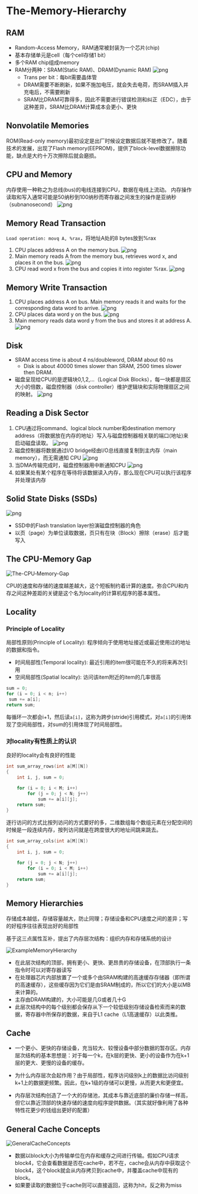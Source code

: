 # The-Memory-Hierarchy

## RAM

- Random-Access Memory，RAM通常被封装为一个芯片(chip)
- 基本存储单元是cell（每个cell存储1 bit）
- 多个RAM chip组成memory
- RAM分两种：SRAM(Static RAM)、DRAM(Dynamic RAM)
   ![png](11-The-Memory-Hierarchy/Pastedimage20220417181908.png)
  - Trans per bit：每bit需要晶体管
  - DRAM需要不断刷新，如果不施加电压，就会失去电荷，而SRAM插入并充电后，不需要刷新
  - SRAM比DRAM可靠得多，因此不需要进行错误检测和纠正（EDC），由于这种差异，SRAM比DRAM计算成本会更小、更快

## Nonvolatile Memories

ROM(Read-only memory)最初设定是出厂时候设定数据后就不能修改了。随着技术的发展，出现了Flash memory(EEPROM)，提供了block-level数据擦除功能，缺点是大约十万次擦除后就会磨损。

## CPU and Memory

内存使用一种称之为总线(bus)的电线连接到CPU，数据在电线上流动。
内存操作读取和写入通常可能是50纳秒到100纳秒而寄存器之间发生的操作是亚纳秒（subnanosecond）
![png](11-The-Memory-Hierarchy/Pastedimage20220418212908.png)

## Memory Read Transaction

`Load operation: movq A, %rax`，将地址A处的8 bytes放到%rax

1. CPU places address A on the memory bus.
   ![png](11-The-Memory-Hierarchy/Pastedimage20220418213242.png)
2. Main memory reads A from the memory bus, retrieves word x, and places it on the bus.
   ![png](11-The-Memory-Hierarchy/Pastedimage20220418213754.png)
3. CPU read word x from the bus and copies it into register %rax.
   ![png](11-The-Memory-Hierarchy/Pastedimage20220418213911.png)

## Memory Write Transaction

1. CPU places address A on bus. Main memory reads it and waits for the corresponding data word to arrive.
![png](11-The-Memory-Hierarchy/Pastedimage20220418214119.png)
2. CPU places data word y on the bus.
![png](11-The-Memory-Hierarchy/Pastedimage20220418214149.png)
3. Main memory reads data word y from the bus and stores it at address A.
![png](11-The-Memory-Hierarchy/Pastedimage20220418214217.png)

## Disk

- SRAM access time is about  4 ns/doubleword, DRAM about  60 ns
  - Disk is about 40000 times slower than SRAM,  2500 times slower then DRAM.
- 磁盘呈现给CPU的是逻辑块0,1,2,...（Logical Disk Blocks），每一块都是扇区大小的倍数，磁盘控制器（disk controller）维护逻辑块和实际物理扇区之间的映射。
  ![png](11-The-Memory-Hierarchy/Pastedimage20220418221050.png)

## Reading a Disk Sector

1. CPU通过将command、logical block number和destination memory address（将数据放在内存的地址）写入与磁盘控制器相关联的端口(地址)来启动磁盘读取。
 ![png](11-The-Memory-Hierarchy/Pastedimage20220418222047.png)
2. 磁盘控制器将数据通过l/O bridge经由l/O总线直接复制到主内存（main memory），而无需通知 CPU
   ![png](11-The-Memory-Hierarchy/Pastedimage20220418222350.png)
3. 当DMA传输完成时，磁盘控制器用中断通知CPU
   ![png](11-The-Memory-Hierarchy/Pastedimage20220418222552.png)
4. 如果某处有某个程序在等待将该数据读入内存，那么现在CPU可以执行该程序并处理该内存

## Solid State Disks (SSDs)

![png](11-The-Memory-Hierarchy/Pastedimage20220418223312.png)

- SSD中的Flash translation layer扮演磁盘控制器的角色
- 以页（page）为单位读取数据，页只有在块（Block）擦除（erase）后才能写入

## The CPU-Memory Gap

![The-CPU‐Memory-Gap](11-The-Memory-Hierarchy/2022-04-20_210246.png)

CPU的速度和存储的速度越差越大，这个短板制约着计算的速度。弥合CPU和内存之间这种差距的关键是这个名为locality的计算机程序的基本属性。

## Locality

### Principle of Locality

局部性原则(Principle of Locality): 程序倾向于使用地址接近或最近使用过的地址的数据和指令。

- 时间局部性(Temporal locality): 最近引用的item很可能在不久的将来再次引用
- 空间局部性(Spatial locality): 访问该item附近的item的几率很高

```c++
sum = 0; 
for (i = 0; i < n; i++) 
 sum += a[i]; 
return sum;
```

每循环一次都会i+1，然后读`a[i]`，这称为跨步(stride)引用模式，对`a[i]`的引用体现了空间局部性，对sum的引用体现了时间局部性。

### 对locality有性质上的认识

良好的locality会有良好的性能

```c++
int sum_array_rows(int a[M][N]) 
{ 
    int i, j, sum = 0; 
 
    for (i = 0; i < M; i++) 
        for (j = 0; j < N; j++) 
            sum += a[i][j]; 
    return sum; 
}
```

逐行访问的方式比按列访问的方式要好的多，二维数组每个数组元素在分配空间的时候是一段连续内存，按列访问就是在跨度很大的地址间跳来跳去。

```c++
int sum_array_cols(int a[M][N]) 
{ 
    int i, j, sum = 0; 
 
    for (j = 0; j < N; j++) 
        for (i = 0; i < M; i++) 
            sum += a[i][j]; 
    return sum; 
} 
```

## Memory Hierarchies

存储成本越低，存储容量越大，防止同理；存储设备和CPU速度之间的差异；写的好程序往往表现出好的局部性

基于这三点属性互补，提出了内存层次结构：组织内存和存储系统的设计

![ExampleMemoryHierarchy](11-The-Memory-Hierarchy/2022-04-20_213921.png)

- 在此层次结构的顶部，拥有更小、更快、更昂贵的存储设备，在顶部执行一条指令时可以对寄存器读写
- 在处理器芯片内部放置了一个或多个由SRAM构建的高速缓存存储器（即所谓的高速缓存），这些缓存因为它们是由SRAM制成的，所以它们的大小是以MB来计算的。
- 主存由DRAM构建的，大小可能是几G或者几十G
- 此层次结构中的每个级别都会保存从下一个较低级别存储设备检索而来的数据，寄存器中所保存的数据，来自于L1 cache（L1高速缓存）以此类推。

## Cache

- 一个更小、更快的存储设备，充当较大、较慢设备中部分数据的暂存区。内存层次结构的基本思想是：对于每一个k，在k层的更快、更小的设备作为在k+1层的更大、更慢的设备的缓存。

- 为什么内存层次会起作用？由于局部性，程序访问级别k上的数据比访问级别k+1上的数据更频繁。因此，在k+1级的存储可以更慢，从而更大和更便宜。 

- 内存层次结构创造了一个大的存储池，其成本与靠近底部的廉价存储一样高，但它以靠近顶部的快速存储的速度向程序提供数据。（其实就好像利用了各种特性花更少的钱组出更好的配置）

## General Cache Concepts

![GeneralCacheConcepts](11-The-Memory-Hierarchy/2022-04-20_222520.png)

- 数据以block大小为传输单位在内存和缓存之间进行传输。假如CPU请求block4，它会查看数据是否在cache中，若不在，cache会从内存中获取这个block4，这个block就会从内存拷贝到cache中，并覆盖cache中现有的block。
- 如果要读取的数据位于cache则可以直接返回，这称为hit，反之称为miss
